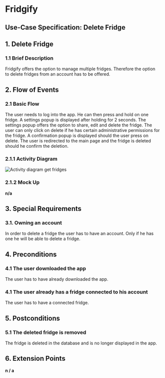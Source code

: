 # Fridgify

## Use-Case Specification: Delete Fridge

## 1. Delete Fridge

### 1.1 Brief Description

Fridgify offers the option to manage multiple fridges. Therefore the option to delete fridges from an account has to be offered.

## 2. Flow of Events

### 2.1 Basic Flow

The user needs to log into the app. He can then press and hold on one fridge. A settings popup is displayed after holding for 2 seconds. The settings popup offers the option to share, edit and delete the fridge. The user can only click on delete if he has certain administrative permissions for the fridge. A confirmation popup is displayed should the user press on delete. The user is redirected to the main page and the fridge is deleted should he confirm the deletion.

### 2.1.1 Activity Diagram

![Activity diagram get fridges](https://github.com/DonkeyCo/Fridgify/blob/documentation/documentation/uc/deleteFridge/deleteFridgeActivityDiagram.png)

### 2.1.2 Mock Up

**n/a**

## 3. Special Requirements

### 3.1. Owning an account

In order to delete a fridge the user has to have an account. Only if he has one he will be able to delete a fridge.

## 4. Preconditions

### 4.1 The user downloaded the app 

The user has to have already downloaded the app.

### 4.1 The user already has a fridge connected to his account

The user has to have a connected fridge.

## 5. Postconditions

### 5.1 The deleted fridge is removed

The fridge is deleted in the database and is no longer displayed in the app.

## 6. Extension Points

**n / a**